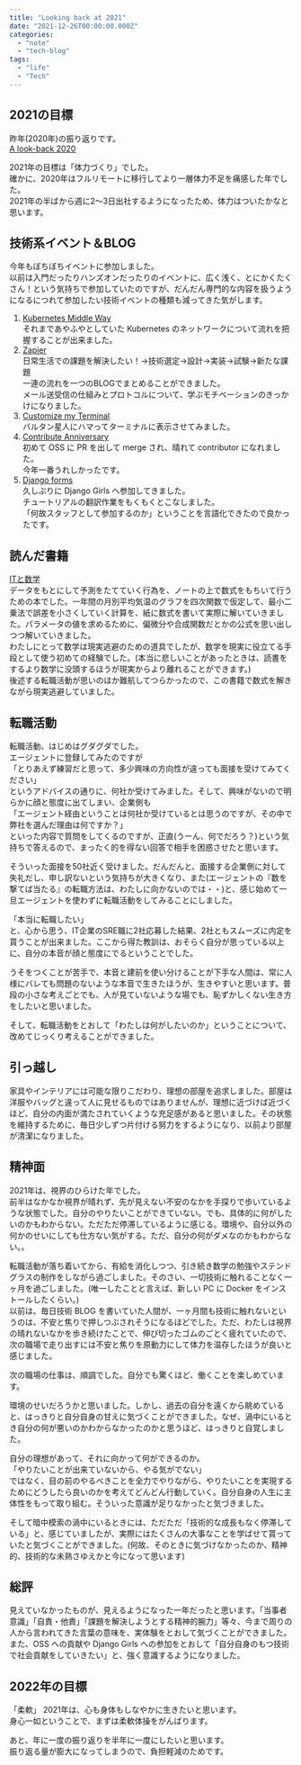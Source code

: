 ```yaml
---
title: "Looking back at 2021"
date: "2021-12-26T00:00:00.000Z"
categories: 
  - "note"
  - "tech-blog"
tags:
  - "life"
  - "Tech"
---
```

## 2021の目標
昨年(2020年)の振り返りです。  
[A look-back 2020](https://hugo.suwa3.me/post/2020-12-31-a-look-back-2020/)  
  
2021年の目標は「体力づくり」でした。  
確かに、2020年はフルリモートに移行してより一層体力不足を痛感した年でした。  
2021年の半ばから週に2〜3日出社するようになったため、体力はついたかなと思います。  
  
## 技術系イベント＆BLOG
今年もぼちぼちイベントに参加しました。  
以前は入門だったりハンズオンだったりのイベントに、広く浅く、とにかくたくさん！という気持ちで参加していたのですが、だんだん専門的な内容を扱うようになるにつれて参加したい技術イベントの種類も減ってきた気がします。

1. [Kubernetes Middle Way](https://hugo.suwa3.me/post/2021-01-24-kubernetes_middle_way/)  
それまであやふやとしていた Kubernetes のネットワークについて流れを把握することが出来ました。  
2. [Zapier](https://hugo.suwa3.me/post/2021-05-01-zapier/)  
日常生活での課題を解決したい！→技術選定→設計→実装→試験→新たな課題  
一連の流れを一つのBLOGでまとめることができました。  
メール送受信の仕組みとプロトコルについて、学ぶモチベーションのきっかけになりました。  
3. [Customize my Terminal](https://hugo.suwa3.me/post/2021-05-03-customize_my_terminal/)  
バルタン星人にハマってターミナルに表示させてみました。  
4. [Contribute Anniversary](https://hugo.suwa3.me/post/2021-11-25-contribute_anniversary/)  
初めて OSS に PR を出して merge され、晴れて contributor になれました。  
今年一番うれしかったです。  
5. [Django forms](https://hugo.suwa3.me/post/2021-11-28-django_forms/)  
久しぶりに Django Girls へ参加してきました。  
チュートリアルの翻訳作業をもくもくとこなしました。  
「何故スタッフとして参加するのか」ということを言語化できたので良かったです。  
## 読んだ書籍
[ITと数学](https://www.amazon.co.jp/dp/4297120666/ref=cm_sw_em_r_mt_dp_YYECSGJCBC63RSGTWX5C?_encoding=UTF8&psc=1)  
データをもとにして予測をたてていく行為を、ノートの上で数式をもちいて行うための本でした。一年間の月別平均気温のグラフを四次関数で仮定して、最小二乗法で誤差を小さくしていく計算を、紙に数式を書いて実際に解いていきました。パラメータの値を求めるために、偏微分や合成関数だとかの公式を思い出しつつ解いていきました。  
わたしにとって数学は現実逃避のための道具でしたが、数学を現実に役立てる手段として使う初めての経験でした。(本当に悲しいことがあったときは、読書をするより数学に没頭するほうが現実からより離れることができます。)   
後述する転職活動が思いのほか難航してつらかったので、この書籍で数式を解きながら現実逃避していました。
## 転職活動
転職活動、はじめはグダグダでした。  
エージェントに登録してみたのですが  
「とりあえず練習だと思って、多少興味の方向性が違っても面接を受けてみてください」  
というアドバイスの通りに、何社か受けてみました。そして、興味がないので明らかに顔と態度に出てしまい、企業側も  
「エージェント経由ということは何社か受けているとは思うのですが、その中で弊社を選んだ理由は何ですか？」  
といった内容で質問をしてくるのですが、正直(うーん、何でだろう？)という気持ちで答えるので、まったく的を得ない回答で相手を困惑させたと思います。  
  
そういった面接を50社近く受けました。だんだんと、面接する企業側に対して失礼だし、申し訳ないという気持ちが大きくなり、また(エージェントの『数を撃てば当たる』の転職方法は、わたしに向かないのでは・・)と、感じ始めて一旦エージェントを使わずに転職活動をしてみることにしました。  
  
「本当に転職したい」  
と、心から思う、IT企業のSRE職に2社応募した結果、2社ともスムーズに内定を貰うことが出来ました。ここから得た教訓は、おそらく自分が思っている以上に、自分の本音が顔と態度にでるということでした。  
  
うそをつくことが苦手で、本音と建前を使い分けることが下手な人間は、常に人様にバレても問題のないような本音で生きたほうが、生きやすいと思います。普段の小さな考えごとでも、人が見ていないような場でも、恥ずかしくない生き方をしたいと思いました。  
  
そして、転職活動をとおして「わたしは何がしたいのか」ということについて、改めてじっくり考えることができました。

## 引っ越し
家具やインテリアには可能な限りこだわり、理想の部屋を追求しました。部屋は洋服やバッグと違って人に見せるものではありませんが、理想に近づけば近づくほど、自分の内面が満たされていくような充足感があると思いました。その状態を維持するために、毎日少しずつ片付ける努力をするようになり、以前より部屋が清潔になりました。


## 精神面
2021年は、視界のひらけた年でした。  
前半はなかなか視界が晴れず、先が見えない不安のなかを手探りで歩いているような状態でした。自分のやりたいことができていない。でも、具体的に何がしたいのかもわからない。ただただ停滞しているように感じる。環境や、自分以外の何かのせいにしても仕方ない気がする。ただ、自分の何がダメなのかもわからない。。  
  
転職活動が落ち着いてから、有給を消化しつつ、引き続き数学の勉強やステンドグラスの制作をしながら過ごしました。そのさい、一切技術に触れることなく一ヶ月を過ごしました。(唯一したことと言えば、新しい PC に Docker をインストールしたくらい。)  
以前は、毎日技術 BLOG を書いていた人間が、一ヶ月間も技術に触れないというのは、不安と焦りで押しつぶされそうになるほどでした。ただ、わたしは視界の晴れないなかを歩き続けたことで、伸び切ったゴムのごとく疲れていたので、次の職場で走り出すには不安と焦りを原動力にして体力を温存したほうが良いと感じました。  
  
次の職場の仕事は、順調でした。自分でも驚くほど、働くことを楽しめています。  
  
環境のせいだろうかと思いました。しかし、過去の自分を遠くから眺めていると、はっきりと自分自身の甘えに気づくことができました。なぜ、渦中にいるとき自分の何が悪いのかわからなかったのかと思うほど、はっきりと自覚しました。  
  
自分の理想があって、それに向かって何ができるのか。  
「やりたいことが出来ていないから、やる気がでない」  
ではなく、目の前のやるべきことを全力でやりながら、やりたいことを実現するためにどうしたら良いのかを考えてどんどん行動していく。自分自身の人生に主体性をもって取り組む。そういった意識が足りなかったと気づきました。  
  
そして暗中模索の渦中にいるときには、ただただ「技術的な成長もなく停滞している」と、感じていましたが、実際にはたくさんの大事なことを学ばせて貰っていたと気づくことができました。(何故、そのときに気づけなかったのか、精神的、技術的な未熟さゆえかと今になって思います)  

## 総評
見えていなかったものが、見えるようになった一年だったと思います。「当事者意識」「自責・他責」「課題を解決しようとする精神的腕力」等々、今まで周りの人から言われてきた言葉の意味を、実体験をとおして気づくことができました。  
また、OSS への貢献や Django Girls への参加をとおして「自分自身のもつ技術で社会貢献をしていきたい」と、強く意識するようになりました。  
  
## 2022年の目標
「柔軟」
2021年は、心も身体もしなやかに生きたいと思います。  
身心一如ということで、まずは柔軟体操をがんばります。  
  
あと、年に一度の振り返りを半年に一度にしたいと思います。  
振り返る量が膨大になってしまうので、負担軽減のためです。

